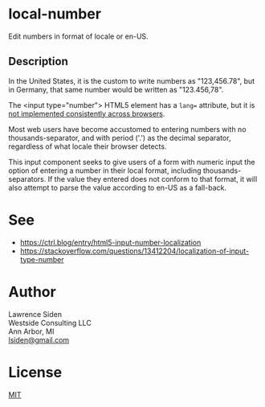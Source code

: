 # local-number
Edit numbers in format of locale or en-US.

## Description

In the United States, it is the custom to write numbers as "123,456.78",
but in Germany, that same number would be written as "123.456,78".

The &lt;input type="number"&gt; HTML5 element has a `lang=` attribute,
but it is [not implemented consistently across browsers](https://ctrl.blog/entry/html5-input-number-localization).

Most web users have become accustomed to entering numbers with no thousands-separator,
and with period ('.') as the decimal separator,
regardless of what locale their browser detects.

This input component seeks to give users of a form with numeric input
the option of entering a number in their local format,
including thousands-separators.
If the value they entered does not conform to that format,
it will also attempt to parse the value according to en-US as a fall-back.

# See

* https://ctrl.blog/entry/html5-input-number-localization
* https://stackoverflow.com/questions/13412204/localization-of-input-type-number

# Author
Lawrence Siden  
Westside Consulting LLC  
Ann Arbor, MI  
lsiden@gmail.com

# License

[MIT](https://opensource.org/licenses/MIT)
